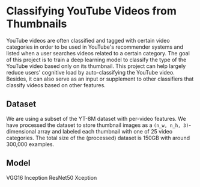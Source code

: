 # Classifying YouTube Videos from Thumbnails

YouTube videos are often classified and tagged with certain video categories in order to be used in YouTube's recommender systems and listed when a user searches videos related to a certain category. The goal of this project is to train a deep learning model to classify the type of the YouTube video based only on its thumbnail. This project can help largely reduce users' cognitive load by auto-classifying the YouTube video. Besides, it can also serve as an input or supplement to other classifiers that classify videos based on other features.

## Dataset

We are using a subset of the YT-8M dataset with per-video features. We have processed the dataset to store thumbnail images as a `(n_w, n_h, 3)`-dimensional array and labeled each thumbnail with one of 25 video categories. The total size of the (processed) dataset is 150GB with around 300,000 examples.

## Model
VGG16
Inception
ResNet50
Xception
